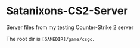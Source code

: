 # Satanixons-CS2-Server
Server files from my testing Counter-Strike 2 server

The root dir is `[GAMEDIR]/game/csgo`.